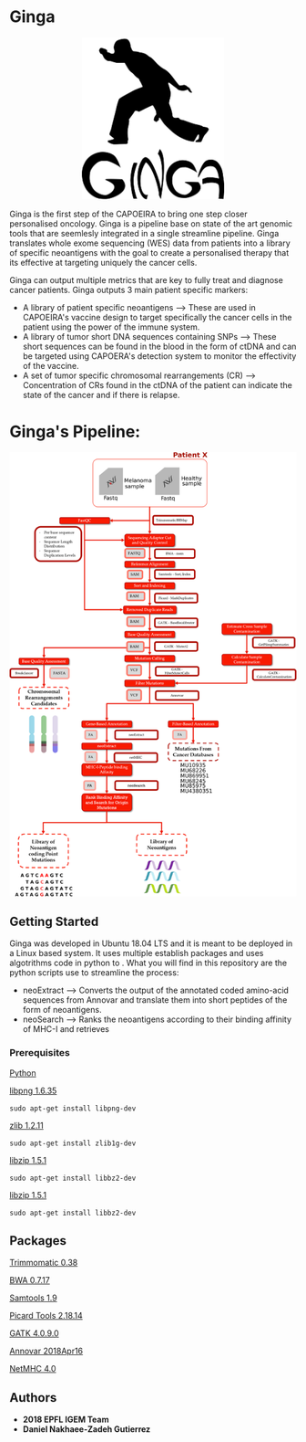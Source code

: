 # Ginga

<p align="center">
  <img width="250" height="284" src="https://github.com/danielnzg85/2018-EPFL-IGEM/blob/master/Media/Ginga_logo.png">
</p>

Ginga is the first step of the CAPOEIRA to bring one step closer personalised oncology. Ginga is a pipeline base on state of the art genomic tools that are seemlesly integrated in a single streamline pipeline.
Ginga translates whole exome sequencing (WES) data from patients into a library of specific neoantigens with the goal to create a personalised therapy that its effective at targeting uniquely the cancer cells.

Ginga can output multiple metrics that are key to fully treat and diagnose cancer patients. Ginga outputs 3 main patient specific markers:

* A library of patient specific neoantigens --> These are used in CAPOEIRA's vaccine design to target specifically the cancer cells in the patient using the power of the immune system.
* A library of tumor short DNA sequences containing SNPs --> These short sequences can be found in the blood in the form of ctDNA and can be targeted using CAPOERA's detection system to monitor the effectivity of the vaccine. 
* A set of tumor specific chromosomal rearrangements (CR) --> Concentration of CRs found in the ctDNA of the patient can indicate the state of the cancer and if there is relapse.

# Ginga's Pipeline:
![](https://github.com/danielnzg85/2018-EPFL-IGEM/blob/master/Media/Tree_Bioinfo_Dani_17-10_SF.png)

## Getting Started

Ginga was developed in Ubuntu 18.04 LTS and it is meant to be deployed in a Linux based system. It uses multiple establish packages and uses algotrithms code in python to .
What you will find in this repository are the python scripts use to streamline the process:

* neoExtract --> Converts the output of the annotated coded amino-acid sequences from Annovar and translate them into short peptides of the form of neoantigens.
* neoSearch --> Ranks the neoantigens according to their binding affinity of MHC-I and retrieves 

### Prerequisites

[Python]()

[libpng 1.6.35](http://www.libpng.org/pub/png/libpng.html)
```
sudo apt-get install libpng-dev
```
[zlib 1.2.11](https://zlib.net/)
```
sudo apt-get install zlib1g-dev
```

[libzip  1.5.1](https://libzip.org/)

```
sudo apt-get install libbz2-dev
```

[libzip  1.5.1](https://libzip.org/)

```
sudo apt-get install libbz2-dev
```


## Packages 

[Trimmomatic 0.38](http://www.usadellab.org/cms/?page=trimmomatic)

[BWA 0.7.17](https://sourceforge.net/projects/bio-bwa/files/)

[Samtools 1.9](http://samtools.sourceforge.net/)

[Picard Tools 2.18.14](https://github.com/broadinstitute/picard/releases/tag/2.18.14)

[GATK 4.0.9.0](https://software.broadinstitute.org/gatk/)

[Annovar 2018Apr16](http://annovar.openbioinformatics.org/en/latest/)

[NetMHC 4.0](http://www.cbs.dtu.dk/services/NetMHC/)



## Authors
* **2018 EPFL IGEM Team**
* **Daniel Nakhaee-Zadeh Gutierrez**


